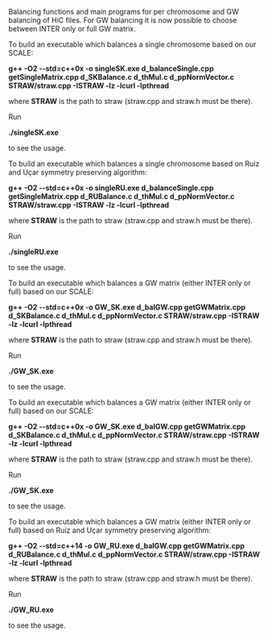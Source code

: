 Balancing functions and main programs for per chromosome and GW balancing of HiC files. For GW balancing it is now possible to choose between INTER only or full GW matrix.

To build an executable which balances a single chromosome based on our SCALE:

**g++ -O2 --std=c++0x -o singleSK.exe d_balanceSingle.cpp getSingleMatrix.cpp d_SKBalance.c d_thMul.c d_ppNormVector.c STRAW/straw.cpp -ISTRAW -lz -lcurl -lpthread**

where **STRAW** is the path to straw (straw.cpp and straw.h must be there).

Run

**./singleSK.exe**

to see the usage.


To build an executable which balances a single chromosome based on Ruiz and Uçar symmetry preserving algorithm:

**g++ -O2 --std=c++0x -o singleRU.exe d_balanceSingle.cpp getSingleMatrix.cpp d_RUBalance.c d_thMul.c d_ppNormVector.c STRAW/straw.cpp -ISTRAW -lz -lcurl -lpthread**


where **STRAW** is the path to straw (straw.cpp and straw.h must be there).

Run

**./singleRU.exe**

to see the usage.


To build an executable which balances a GW matrix (either INTER only or full) based on our SCALE:

**g++ -O2 --std=c++0x -o GW_SK.exe d_balGW.cpp getGWMatrix.cpp d_SKBalance.c d_thMul.c d_ppNormVector.c STRAW/straw.cpp -ISTRAW -lz -lcurl -lpthread**

where **STRAW** is the path to straw (straw.cpp and straw.h must be there).

Run

**./GW_SK.exe**

to see the usage.



To build an executable which balances a GW matrix (either INTER only or full) based on our SCALE:

**g++ -O2 --std=c++0x -o GW_SK.exe d_balGW.cpp getGWMatrix.cpp d_SKBalance.c d_thMul.c d_ppNormVector.c STRAW/straw.cpp -ISTRAW -lz -lcurl -lpthread**

where **STRAW** is the path to straw (straw.cpp and straw.h must be there).

Run

**./GW_SK.exe**

to see the usage.


To build an executable which balances a GW matrix (either INTER only or full) based on Ruiz and Uçar symmetry preserving algorithm:

**g++ -O2 --std=c++14 -o GW_RU.exe d_balGW.cpp getGWMatrix.cpp d_RUBalance.c d_thMul.c d_ppNormVector.c STRAW/straw.cpp -ISTRAW -lz -lcurl -lpthread**

where **STRAW** is the path to straw (straw.cpp and straw.h must be there).

Run

**./GW_RU.exe**

to see the usage.

